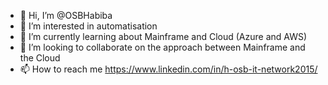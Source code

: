 - 👋 Hi, I’m @OSBHabiba
- 👀 I’m interested in automatisation 
- 🌱 I’m currently learning about Mainframe and Cloud (Azure and AWS)
- 💞️ I’m looking to collaborate on the approach between Mainframe and the Cloud
- 📫 How to reach me  https://www.linkedin.com/in/h-osb-it-network2015/

<!---
OSBHabiba/OSBHabiba is a ✨ special ✨ repository because its `README.md` (this file) appears on your GitHub profile.
You can click the Preview link to take a look at your changes.
--->
